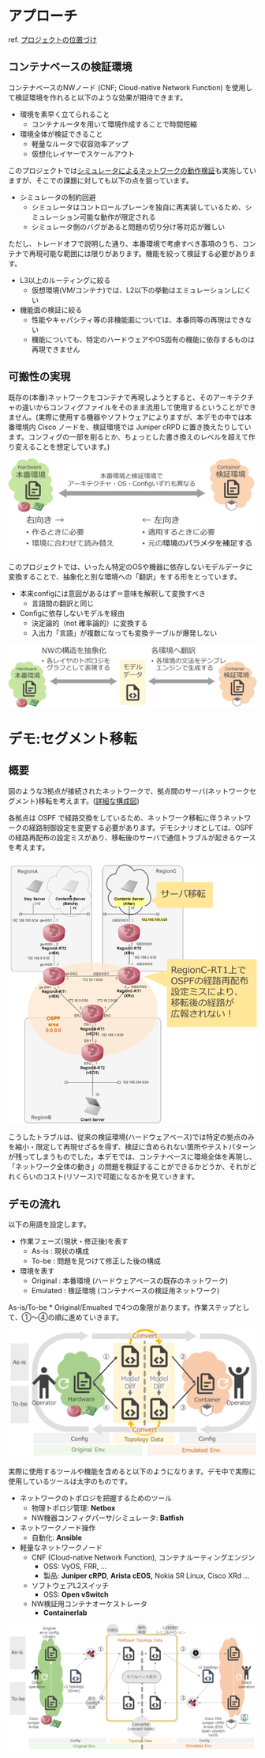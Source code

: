 # アプローチ

ref. [プロジェクトの位置づけ](../../../doc/project_positioning.md)

## コンテナベースの検証環境

コンテナベースのNWノード (CNF; Cloud-native Network Function) を使用して検証環境を作れると以下のような効果が期待できます。

- 環境を素早く立てられること
    - コンテナルータを用いて環境作成することで時間短縮
- 環境全体が検証できること
    - 軽量なルータで収容効率アップ
    - 仮想化レイヤーでスケールアウト

このプロジェクトでは[シミュレータによるネットワークの動作検証](../../linkdown_simulation/README.md)も実施していますが、そこでの課題に対しても以下の点を狙っています。

- シミュレータの制約回避
    - シミュレータはコントロールプレーンを独自に再実装しているため、シミュレーション可能な動作が限定される
    - シミュレータ側のバグがあると問題の切り分け等対応が難しい

ただし、トレードオフで説明した通り、本番環境で考慮すべき事項のうち、コンテナで再現可能な範囲には限りがあります。機能を絞って検証する必要があります。

- L3以上のルーティングに絞る
    - 仮想環境(VM/コンテナ)では、L2以下の挙動はエミュレーションしにくい
- 機能面の検証に絞る
    - 性能やキャパシティ等の非機能面については、本番同等の再現はできない
    - 機能についても、特定のハードウェアやOS固有の機能に依存するものは再現できません

## 可搬性の実現

既存の(本番)ネットワークをコンテナで再現しようとすると、そのアーキテクチャの違いからコンフィグファイルをそのまま流用して使用するということができません。(実際に使用する機器やソフトウェアによりますが、本デモの中では本番環境内 Cisco ノードを、検証環境では Juniper cRPD に置き換えたりしています。コンフィグの一部を削るとか、ちょっとした書き換えのレベルを超えて作り変えることを想定しています。)

![portability](./fig/portability.png)

このプロジェクトでは、いったん特定のOSや機器に依存しないモデルデータに変換することで、抽象化と別な環境への「翻訳」をする形をとっています。

- 本来configには意図があるはず＝意味を解釈して変換すべき
    - 言語間の翻訳と同じ
- Configに依存しないモデルを経由
    - 決定論的（not 確率論的）に変換する
    - 入出力「言語」が複数になっても変換テーブルが爆発しない

![translate](./fig/translate.png)

# デモ:セグメント移転

## 概要

図のような3拠点が接続されたネットワークで、拠点間のサーバ(ネットワークセグメント)移転を考えます。([詳細な構成図](fig/mddo-ospf.drawio.png))

各拠点は OSPF で経路交換をしているため、ネットワーク移転に伴うネットワークの経路制御設定を変更する必要があります。デモシナリオとしては、OSPF の経路再配布の設定ミスがあり、移転後のサーバで通信トラブルが起きるケースを考えます。

![demo_env](./fig/demo_env.png)

こうしたトラブルは、従来の検証環境(ハードウェアベース)では特定の拠点のみを縮小・限定して再現せざるを得ず、検証に含められない箇所やテストパターンが残ってしまうものでした。本デモでは、コンテナベースに環境全体を再現し、「ネットワーク全体の動き」の問題を検証することができるかどうか、それがどれくらいのコスト(リソース)で可能になるかを見ていきます。

## デモの流れ

以下の用語を設定します。

- 作業フェーズ(現状・修正後)を表す
    - As-is : 現状の構成
    - To-be : 問題を見つけて修正した後の構成
- 環境を表す
    - Original : 本番環境 (ハードウェアベースの既存のネットワーク)
    - Emulated : 検証環境 (コンテナベースの検証用ネットワーク)

As-is/To-be * Original/Emualted で4つの象限があります。作業ステップとして、①～④の順に進めていきます。

![demo_cycle](./fig/demo_cycle.png)

実際に使用するツールや機能を含めると以下のようになります。デモ中で実際に使用しているツールは太字のものです。

- ネットワークのトポロジを把握するためのツール
    - 物理トポロジ管理: **Netbox**
    - NW機器コンフィグパーサ/シミュレータ: **Batfish**
- ネットワークノード操作
    - 自動化: **Ansible**
- 軽量なネットワークノード
    - CNF (Cloud-native Network Function), コンテナルーティングエンジン
        - OSS: VyOS, FRR, …
        - 製品: **Juniper cRPD**, **Arista cEOS,** Nokia SR Linux, Cisco XRd …
    - ソフトウェアL2スイッチ
        - OSS: **Open vSwitch**
    - NW検証用コンテナオーケストレータ
        - **Containerlab**

![demo_tools](./fig/demo_tools.png)
